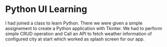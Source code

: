 # Python UI Learning

I had joined a class to learn Python. There we were given a simple assignement to create a Python application with Tkinter.
We had to perform simple CRUD operation and Call an API to fetch weather information of configured city at start which worked as splash screen for our app.
